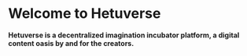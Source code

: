 # Welcome to Hetuverse

**Hetuverse is a decentralized imagination incubator platform, a digital content oasis by and for the creators.**
